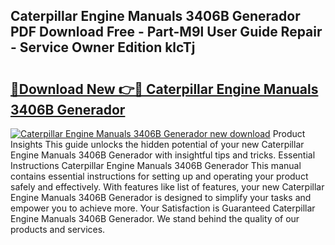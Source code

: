 ## Caterpillar Engine Manuals 3406B Generador PDF Download Free - Part-M9l User Guide Repair - Service Owner Edition klcTj

# <h2><a href="http://bc8386.oget.top/?id=Caterpillar+Engine+Manuals+3406B+Generador">🔗Download New 👉🔴 Caterpillar Engine Manuals 3406B Generador</a></h2>

[![Caterpillar Engine Manuals 3406B Generador new download](https://i.imgur.com/5g1atiW.png)](http://bc8386.oget.top/?id=Caterpillar+Engine+Manuals+3406B+Generador)
Product Insights This guide unlocks the hidden potential of your new Caterpillar Engine Manuals 3406B Generador with insightful tips and tricks. Essential Instructions Caterpillar Engine Manuals 3406B Generador This manual contains essential instructions for setting up and operating your product safely and effectively. With features like list of features, your new Caterpillar Engine Manuals 3406B Generador is designed to simplify your tasks and empower you to achieve more. Your Satisfaction is Guaranteed Caterpillar Engine Manuals 3406B Generador. We stand behind the quality of our products and services.
